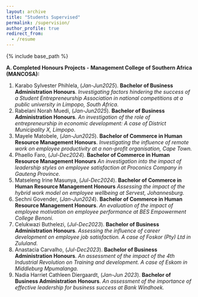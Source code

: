 ```yaml
---
layout: archive
title: "Students Supervised"
permalink: /supervision/
author_profile: true
redirect_from:
  - /resume
---
```


{% include base_path %}

__A. Completed Honours Projects -__ **Management College of Southern Africa (MANCOSA):**
   
  1. Karabo Sylvester Phihlela, (_Jan-Jun2025_). __Bachelor of Business Administration Honours__. _Investigating factors hindering the success of a Student Entrepreneurship Association in national competitions at a public university in Limpopo, South Africa._
  1. Rabelani Norah Muedi, (_Jan-Jun2025_). __Bachelor of Business Administration Honours__. _An investigation of the role of entrepreneurship in economic development: A case of District Municipality X, Limpopo._
  1. Mayele Matobele, (_Jan-Jun2025_). __Bachelor of Commerce in Human Resource Management Honours__. _Investigating the influence of remote work on employee productivity at a non-profit organisation, Cape Town._
  1. Phaello Faro, (_Jul-Dec2024_). __Bachelor of Commerce in Human Resource Management Honours__ _An investigation into the impact of leadership styles on employee satisfaction at Proconics Company in Gauteng Province._
  1. Matseleng Irine Masunya, (_Jul-Dec2024_). __Bachelor of Commerce in Human Resource Management Honours__ _Assessing the impact of the hybrid work model on employee wellbeing at Servest, Johannesburg._
  1. Sechni Govender, (_Jan-Jun2024_). __Bachelor of Commerce in Human Resource Management Honours__. _An evaluation of the impact of employee motivation on employee performance at BES Empowerment College Benoni._
  1. Celukwazi Buthelezi, (*Jul-Dec2023*). __Bachelor of Business Administration Honours__. _Assessing the influence of career development on employee job satisfaction. A case of Foskor (Pty) Ltd in Zululand._
  1. Anastacia Carvalho, (*Jul-Dec2023*). __Bachelor of Business Administration Honours__. _An assessment of the impact of the 4th Industrial Revolution on Training and development. A case of Eskom in Middleburg Mpumalanga._
  1. Nadia Harriet Cathleen Diergaardt, (*Jan-Jun 2023*). __Bachelor of Business Administration Honours__. _An assessment of the importance of effective leadership for business success at Bank Windhoek._
